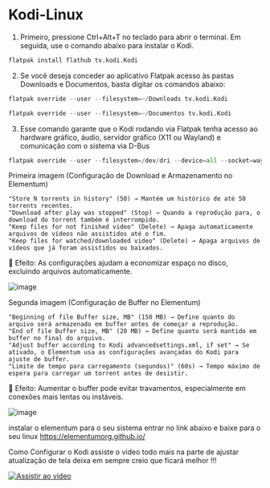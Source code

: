 # Kodi-Linux

1. Primeiro, pressione Ctrl+Alt+T no teclado para abrir o terminal. Em seguida, use o comando abaixo para instalar o Kodi.
```python
flatpak install flathub tv.kodi.Kodi
```
2. Se você deseja conceder ao aplicativo Flatpak acesso às pastas Downloads e Documentos, basta digitar os comandos abaixo:
```python
flatpak override --user --filesystem=~/Downloads tv.kodi.Kodi
```
```python
flatpak override --user --filesystem=~/Documentos tv.kodi.Kodi
```
3. Esse comando garante que o Kodi rodando via Flatpak tenha acesso ao hardware gráfico, áudio, servidor gráfico (X11 ou Wayland) e comunicação com o sistema via D-Bus
```python
flatpak override --user --filesystem=/dev/dri --device=all --socket=wayland --socket=x11 --socket=pulseaudio --socket=system-bus --socket=session-bus tv.kodi.Kodi
`````
Primeira imagem (Configuração de Download e Armazenamento no Elementum)

    "Store N torrents in history" (50) → Mantém um histórico de até 50 torrents recentes.
    "Download after play was stopped" (Stop) → Quando a reprodução para, o download do torrent também é interrompido.
    "Keep files for not finished video" (Delete) → Apaga automaticamente arquivos de vídeos não assistidos até o fim.
    "Keep files for watched/downloaded video" (Delete) → Apaga arquivos de vídeos que já foram assistidos ou baixados.

🔹 Efeito: As configurações ajudam a economizar espaço no disco, excluindo arquivos automaticamente.

![image](https://github.com/user-attachments/assets/97334ff8-7fa5-4e8f-a6eb-e9a0dd59b325)

Segunda imagem (Configuração de Buffer no Elementum)

    "Beginning of file Buffer size, MB" (150 MB) → Define quanto do arquivo será armazenado em buffer antes de começar a reprodução.
    "End of file Buffer size, MB" (20 MB) → Define quanto será mantido em buffer no final do arquivo.
    "Adjust buffer according to Kodi advancedsettings.xml, if set" → Se ativado, o Elementum usa as configurações avançadas do Kodi para ajuste de buffer.
    "Limite de tempo para carregamento (segundos)" (60s) → Tempo máximo de espera para carregar um torrent antes de desistir.

🔹 Efeito: Aumentar o buffer pode evitar travamentos, especialmente em conexões mais lentas ou instáveis.

![image](https://github.com/user-attachments/assets/e8849fde-2f53-4072-bfed-6136030ced17)

instalar o elementum para o seu sistema entrar no link abaixo e baixe para o seu linux
https://elementumorg.github.io/

Como Configurar o Kodi assiste o video todo mais na parte de ajustar atualização de tela deixa em sempre creio que ficará melhor !!!

[![Assistir ao vídeo](https://img.youtube.com/vi/dQw4w9WgXcQ/0.jpg)](https://raw.githubusercontent.com/gloriosotv/Kodi-Linux/refs/heads/main/index.html)
